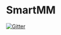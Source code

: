 # SmartMM

[![Gitter](https://badges.gitter.im/saatvikshah1994/SmartMM.svg)](https://gitter.im/saatvikshah1994/SmartMM?utm_source=badge&utm_medium=badge&utm_campaign=pr-badge&utm_content=badge)